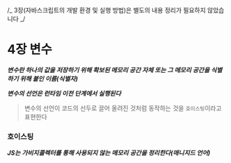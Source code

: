 /_ 3장(자바스크립트의 개발 환경 및 실행 방법)은 별도의 내용 정리가 필요하지 않았습니다 _/

# 4장 변수

**_변수란 하나의 값을 저장하기 위해 확보된 메모리 공간 자체 또는 그 메모리 공간을 식별하기 위해 붙인 이름(식별자)_**

**_변수의 선언은 런타임 이전 단계에서 실행된다_**

> 변수의 선언이 코드의 선두로 끌어 올려진 것처럼 동작하는 것을 `호이스팅`이라고 표현한다

### 호이스팅

**_JS는 가비지콜렉터를 통해 사용되지 않는 메모리 공간을 정리한다(매니지드 언어)_**
